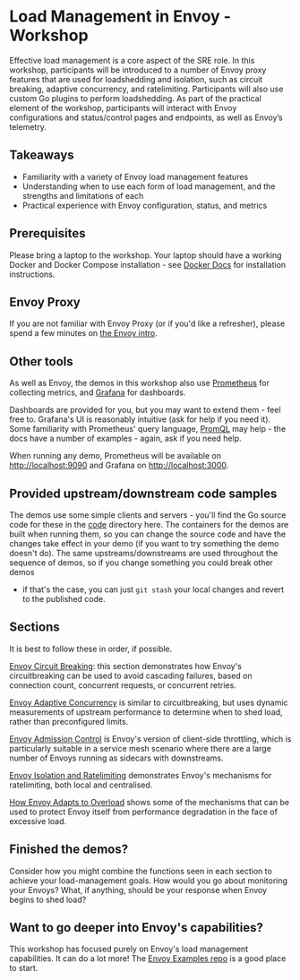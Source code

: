 # Load Management in Envoy - Workshop

Effective load management is a core aspect of the SRE role. In this workshop, participants will be introduced to a number of Envoy proxy features that are used for loadshedding and isolation, such as circuit breaking, adaptive concurrency, and ratelimiting. Participants will also use custom Go plugins to perform loadshedding. As part of the practical element of the workshop, participants will interact with Envoy configurations and status/control pages and endpoints, as well as Envoy’s telemetry.  

## Takeaways

* Familiarity with a variety of Envoy load management features
* Understanding when to use each form of load management, and the strengths and limitations of each
* Practical experience with Envoy configuration, status, and metrics

## Prerequisites

Please bring a laptop to the workshop. Your laptop should have a working Docker and Docker Compose installation - see [Docker Docs](https://docs.docker.com/compose/install/) for installation instructions.

## Envoy Proxy

If you are not familiar with Envoy Proxy (or if you'd like a refresher), please spend a few minutes on
[the Envoy intro](./envoy.md).

## Other tools

As well as Envoy, the demos in this workshop also use [Prometheus](https://prometheus.io/) for collecting 
metrics, and [Grafana](https://grafana.com/docs/grafana/latest/introduction/) for dashboards.

Dashboards are provided for you, but you may want to extend them - feel free to. 
Grafana's UI is reasonably intuitive (ask for help if you need it).
Some familiarity with Prometheus' query language, [PromQL](https://prometheus.io/docs/prometheus/latest/querying/basics/) may help - the docs have a number of examples - again, ask if you need help.

When running any demo, Prometheus will be available on [http://localhost:9090](http://localhost:9090) and
Grafana on [http://localhost:3000](http://localhost:3000).

## Provided upstream/downstream code samples

The demos use some simple clients and servers - you'll find the Go source code for these in the [code](./code) 
directory here. The containers for the demos are built when running them, so you can change the source code and
have the changes take effect in your demo (if you want to try something the demo doesn't do).
The same upstreams/downstreams are used throughout the sequence of demos, so if you change something you could break other demos 
- if that's the case, you can just `git stash` your local changes and revert to the published code.

## Sections

It is best to follow these in order, if possible.

[Envoy Circuit Breaking](/circuitbreaking/README.md): this section demonstrates how Envoy's circuitbreaking can be used to avoid cascading failures, based on connection count, concurrent requests, or concurrent retries.

[Envoy Adaptive Concurrency](/adaptiveconcurrency/README.md) is similar to circuitbreaking, but uses dynamic 
measurements of upstream performance to determine when to shed load, rather than preconfigured limits.

[Envoy Admission Control](/admissioncontrol/README.md) is Envoy's version of client-side throttling, which
is particularly suitable in a service mesh scenario where there are a large number of Envoys running as sidecars with downstreams.

[Envoy Isolation and Ratelimiting](/isolation/README.md) demonstrates Envoy's mechanisms for ratelimiting, both
local and centralised.

[How Envoy Adapts to Overload](/envoyoverload/README.md) shows some of the mechanisms that can be used to protect
Envoy itself from performance degradation in the face of excessive load.

## Finished the demos?

Consider how you might combine the functions seen in each section to achieve your load-management goals.
How would you go about monitoring your Envoys? What, if anything, should be your response when Envoy begins to shed load?

## Want to go deeper into Envoy's capabilities?

This workshop has focused purely on Envoy's load management capabilities. It can do a lot more!
The [Envoy Examples repo](https://github.com/envoyproxy/examples) is a good place to start.